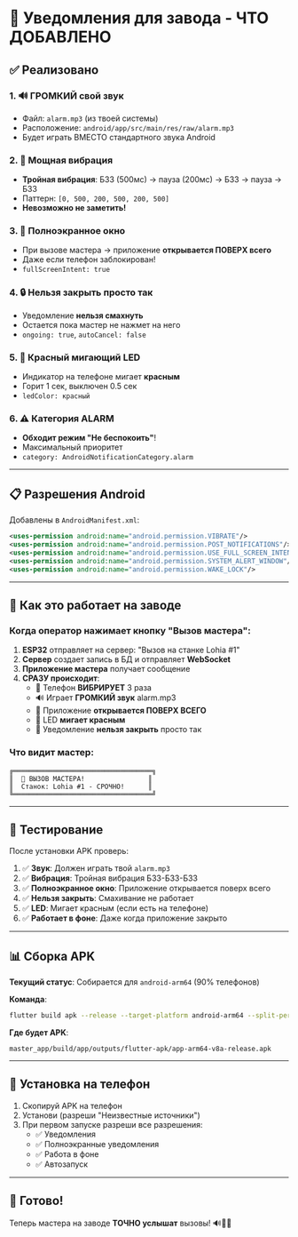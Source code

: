 # 🔔 Уведомления для завода - ЧТО ДОБАВЛЕНО

## ✅ Реализовано

### 1. 🔊 **ГРОМКИЙ свой звук**
- Файл: `alarm.mp3` (из твоей системы)
- Расположение: `android/app/src/main/res/raw/alarm.mp3`
- Будет играть ВМЕСТО стандартного звука Android

### 2. 📳 **Мощная вибрация**
- **Тройная вибрация**: БЗЗ (500мс) → пауза (200мс) → БЗЗ → пауза → БЗЗ
- Паттерн: `[0, 500, 200, 500, 200, 500]`
- **Невозможно не заметить!**

### 3. 📱 **Полноэкранное окно**
- При вызове мастера → приложение **открывается ПОВЕРХ всего**
- Даже если телефон заблокирован!
- `fullScreenIntent: true`

### 4. 🔒 **Нельзя закрыть просто так**
- Уведомление **нельзя смахнуть**
- Остается пока мастер не нажмет на него
- `ongoing: true`, `autoCancel: false`

### 5. 🔴 **Красный мигающий LED**
- Индикатор на телефоне мигает **красным**
- Горит 1 сек, выключен 0.5 сек
- `ledColor: красный`

### 6. ⚠️ **Категория ALARM**
- **Обходит режим "Не беспокоить"**!
- Максимальный приоритет
- `category: AndroidNotificationCategory.alarm`

---

## 📋 Разрешения Android

Добавлены в `AndroidManifest.xml`:

```xml
<uses-permission android:name="android.permission.VIBRATE"/>
<uses-permission android:name="android.permission.POST_NOTIFICATIONS"/>
<uses-permission android:name="android.permission.USE_FULL_SCREEN_INTENT"/>
<uses-permission android:name="android.permission.SYSTEM_ALERT_WINDOW"/>
<uses-permission android:name="android.permission.WAKE_LOCK"/>
```

---

## 🎯 Как это работает на заводе

### Когда оператор нажимает кнопку "Вызов мастера":

1. **ESP32** отправляет на сервер: "Вызов на станке Lohia #1"
2. **Сервер** создает запись в БД и отправляет **WebSocket**
3. **Приложение мастера** получает сообщение
4. **СРАЗУ происходит**:
   - 📳 Телефон **ВИБРИРУЕТ** 3 раза
   - 🔊 Играет **ГРОМКИЙ звук** alarm.mp3
   - 📱 Приложение **открывается ПОВЕРХ ВСЕГО**
   - 🔴 LED **мигает красным**
   - 🔔 Уведомление **нельзя закрыть** просто так

### Что видит мастер:

```
╔═══════════════════════════════════╗
║  🔧 ВЫЗОВ МАСТЕРА!                ║
║  Станок: Lohia #1 - СРОЧНО!      ║
╚═══════════════════════════════════╝
```

---

## 🧪 Тестирование

После установки APK проверь:

1. ✅ **Звук**: Должен играть твой `alarm.mp3`
2. ✅ **Вибрация**: Тройная вибрация БЗЗ-БЗЗ-БЗЗ
3. ✅ **Полноэкранное окно**: Приложение открывается поверх всего
4. ✅ **Нельзя закрыть**: Смахивание не работает
5. ✅ **LED**: Мигает красным (если есть на телефоне)
6. ✅ **Работает в фоне**: Даже когда приложение закрыто

---

## 📊 Сборка APK

**Текущий статус**: Собирается для `android-arm64` (90% телефонов)

**Команда**:
```bash
flutter build apk --release --target-platform android-arm64 --split-per-abi
```

**Где будет APK**:
```
master_app/build/app/outputs/flutter-apk/app-arm64-v8a-release.apk
```

---

## 🚀 Установка на телефон

1. Скопируй APK на телефон
2. Установи (разреши "Неизвестные источники")
3. При первом запуске разреши все разрешения:
   - ✅ Уведомления
   - ✅ Полноэкранные уведомления
   - ✅ Работа в фоне
   - ✅ Автозапуск

---

## 🎉 Готово!

Теперь мастера на заводе **ТОЧНО услышат** вызовы! 🔊📳📱

